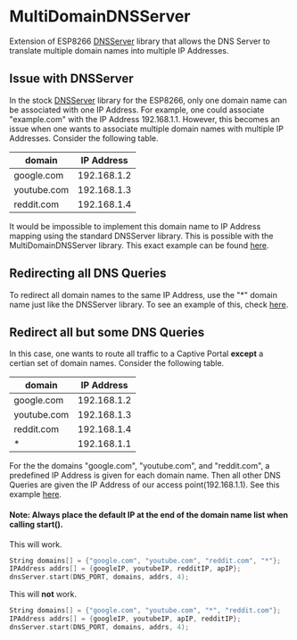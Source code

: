 # MultiDomainDNSServer
Extension of ESP8266 [DNSServer](https://github.com/esp8266/Arduino/tree/master/libraries/DNSServer) library that allows the DNS Server to translate multiple domain names into multiple IP Addresses.

## Issue with DNSServer
In the stock [DNSServer](https://github.com/esp8266/Arduino/tree/master/libraries/DNSServer) library for the ESP8266, only one domain name can be associated with one IP Address. For example, one could associate "example.com" with the IP Address 192.168.1.1. However, this becomes an issue when one wants to associate multiple domain names with multiple IP Addresses. Consider the following table. 

| domain        | IP Address    |
| ------------- | ------------- |
| google.com    | 192.168.1.2   |
| youtube.com   | 192.168.1.3   |
| reddit.com    | 192.168.1.4   |

It would be impossible to implement this domain name to IP Address mapping using the standard DNSServer library. This is possible with the MultiDomainDNSServer library. This exact example can be found [here](examples\MultiDomainDNSServer.ino). 

## Redirecting all DNS Queries
To redirect all domain names to the same IP Address, use the "*" domain name just like the DNSServer library. To see an example of this, check [here](examples/CaptivePortal/CaptivePortal.ino).

## Redirect all but some DNS Queries 
In this case, one wants to route all traffic to a Captive Portal **except** a certian set of domain names. Consider the following table. 

| domain        | IP Address    |
| ------------- | ------------- |
| google.com    | 192.168.1.2   |
| youtube.com   | 192.168.1.3   |
| reddit.com    | 192.168.1.4   |
|      *        | 192.168.1.1   |    

For the the domains "google.com", "youtube.com", and "reddit.com", a predefined IP Address is given for each domain name. Then all other DNS Queries are given the IP Address of our access point(192.168.1.1). See this example [here](examples/MultiDomainCaptivePortal/MultiDomainCaptivePortal.ino).

#### Note: Always place the default IP at the **end** of the domain name list when calling start().

This will work.
```cpp
String domains[] = {"google.com", "youtube.com", "reddit.com", "*"};
IPAddress addrs[] = {googleIP, youtubeIP, redditIP, apIP};
dnsServer.start(DNS_PORT, domains, addrs, 4);
```

This will **not** work.
```cpp
String domains[] = {"google.com", "youtube.com", "*", "reddit.com"};
IPAddress addrs[] = {googleIP, youtubeIP, apIP, redditIP};
dnsServer.start(DNS_PORT, domains, addrs, 4);
```
